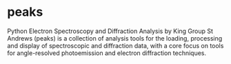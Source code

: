 # peaks

Python Electron Spectroscopy and Diffraction Analysis by King Group St Andrews (peaks) is a collection of analysis tools for the loading, processing and display of spectroscopic and diffraction data, with a core focus on tools for angle-resolved photoemission and electron diffraction techniques.
